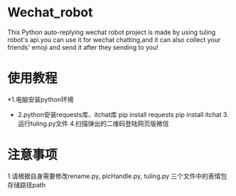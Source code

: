 # Wechat_robot
This Python auto-replying wechat robot project is made by using tuling robot's api.you can use it for wechat chatting,and it can also collect your friends' emoji and send it after they sending to you!

# 使用教程
*1.电脑安装python环境<br>
* 2.python安装requests库、itchat库
pip install requests
pip install itchat
3.运行tuling.py文件
4.扫描弹出的二维码登陆网页版微信

# 注意事项
1.请根据自身需要修改rename.py, picHandle.py, tuling.py 三个文件中的表情包存储路径path
